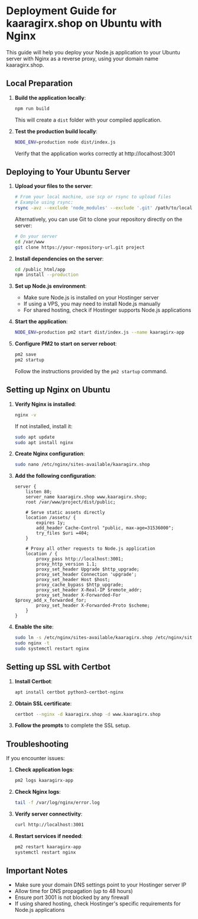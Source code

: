 # Deployment Guide for kaaragirx.shop on Ubuntu with Nginx

This guide will help you deploy your Node.js application to your Ubuntu server with Nginx as a reverse proxy, using your domain name kaaragirx.shop.

## Local Preparation

1. **Build the application locally**:
   ```bash
   npm run build
   ```
   This will create a `dist` folder with your compiled application.

2. **Test the production build locally**:
   ```bash
   NODE_ENV=production node dist/index.js
   ```
   Verify that the application works correctly at http://localhost:3001

## Deploying to Your Ubuntu Server

1. **Upload your files to the server**:
   ```bash
   # From your local machine, use scp or rsync to upload files
   # Example using rsync:
   rsync -avz --exclude 'node_modules' --exclude '.git' /path/to/local/project/ root@69.62.81.58:/var/www/project/
   ```
   
   Alternatively, you can use Git to clone your repository directly on the server:
   ```bash
   # On your server
   cd /var/www
   git clone https://your-repository-url.git project
   ```

2. **Install dependencies on the server**:
   ```bash
   cd /public_html/app
   npm install --production
   ```

3. **Set up Node.js environment**:
   - Make sure Node.js is installed on your Hostinger server
   - If using a VPS, you may need to install Node.js manually
   - For shared hosting, check if Hostinger supports Node.js applications

4. **Start the application**:
   ```bash
   NODE_ENV=production pm2 start dist/index.js --name kaaragirx-app
   ```

5. **Configure PM2 to start on server reboot**:
   ```bash
   pm2 save
   pm2 startup
   ```
   Follow the instructions provided by the `pm2 startup` command.

## Setting up Nginx on Ubuntu

1. **Verify Nginx is installed**:
   ```bash
   nginx -v
   ```
   If not installed, install it:
   ```bash
   sudo apt update
   sudo apt install nginx
   ```

2. **Create Nginx configuration**:
   ```bash
   sudo nano /etc/nginx/sites-available/kaaragirx.shop
   ```

3. **Add the following configuration**:
   ```nginx
   server {
       listen 80;
       server_name kaaragirx.shop www.kaaragirx.shop;
       root /var/www/project/dist/public;

       # Serve static assets directly
       location /assets/ {
           expires 1y;
           add_header Cache-Control "public, max-age=31536000";
           try_files $uri =404;
       }

       # Proxy all other requests to Node.js application
       location / {
           proxy_pass http://localhost:3001;
           proxy_http_version 1.1;
           proxy_set_header Upgrade $http_upgrade;
           proxy_set_header Connection 'upgrade';
           proxy_set_header Host $host;
           proxy_cache_bypass $http_upgrade;
           proxy_set_header X-Real-IP $remote_addr;
           proxy_set_header X-Forwarded-For $proxy_add_x_forwarded_for;
           proxy_set_header X-Forwarded-Proto $scheme;
       }
   }
   ```

4. **Enable the site**:
   ```bash
   sudo ln -s /etc/nginx/sites-available/kaaragirx.shop /etc/nginx/sites-enabled/
   sudo nginx -t
   sudo systemctl restart nginx
   ```

## Setting up SSL with Certbot

1. **Install Certbot**:
   ```bash
   apt install certbot python3-certbot-nginx
   ```

2. **Obtain SSL certificate**:
   ```bash
   certbot --nginx -d kaaragirx.shop -d www.kaaragirx.shop
   ```

3. **Follow the prompts** to complete the SSL setup.

## Troubleshooting

If you encounter issues:

1. **Check application logs**:
   ```bash
   pm2 logs kaaragirx-app
   ```

2. **Check Nginx logs**:
   ```bash
   tail -f /var/log/nginx/error.log
   ```

3. **Verify server connectivity**:
   ```bash
   curl http://localhost:3001
   ```

4. **Restart services if needed**:
   ```bash
   pm2 restart kaaragirx-app
   systemctl restart nginx
   ```

## Important Notes

- Make sure your domain DNS settings point to your Hostinger server IP
- Allow time for DNS propagation (up to 48 hours)
- Ensure port 3001 is not blocked by any firewall
- If using shared hosting, check Hostinger's specific requirements for Node.js applications
